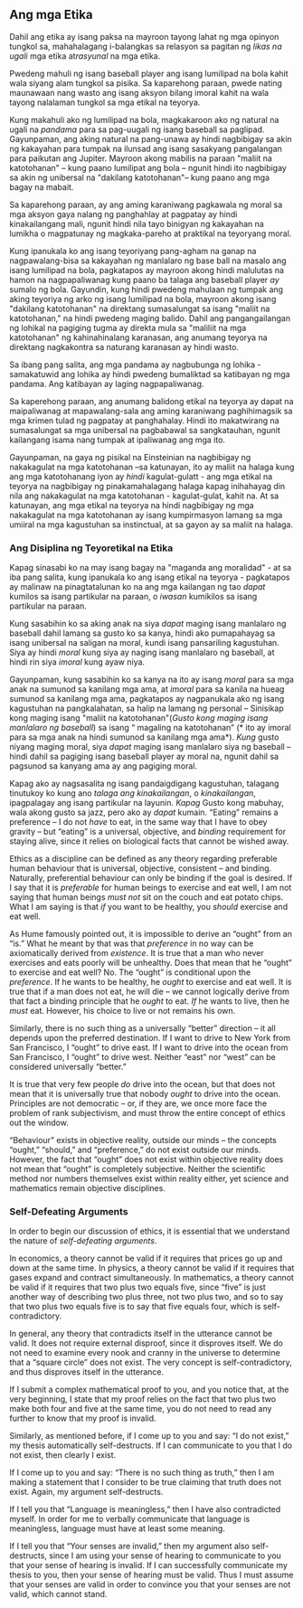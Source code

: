 ## Ang mga Etika

Dahil ang etika ay isang paksa na mayroon tayong lahat ng mga opinyon tungkol sa, mahahalagang i-balangkas sa relasyon sa pagitan ng *likas na ugali* mga etika at*rasyunal* na mga etika.

Pwedeng mahuli ng isang baseball player ang isang lumilipad na bola kahit wala siyang alam tungkol sa pisika. Sa kaparehong paraan, pwede nating maunawaan nang wasto ang isang aksyon bilang imoral kahit na wala tayong nalalaman tungkol sa mga etikal na teyorya.

Kung makahuli ako ng lumilipad na bola, magkakaroon ako ng natural na ugali na *pandama* para sa pag-uugali ng isang baseball sa paglipad. Gayunpaman, ang aking natural na pang-unawa ay hindi nagbibigay sa akin ng kakayahan para tumpak na ilunsad ang isang sasakyang pangalangan para paikutan ang Jupiter. Mayroon akong mabilis na paraan "maliit na katotohanan" – kung paano lumilipat ang bola – ngunit hindi ito nagbibigay sa akin ng unibersal na "dakilang katotohanan"– kung paano ang mga bagay na mabait.

Sa kaparehong paraan, ay ang aming karaniwang pagkawala ng moral sa mga aksyon gaya nalang ng panghahlay at pagpatay ay hindi kinakailangang mali, ngunit hindi nila tayo binigyan ng kakayahan na lumikha o magpatunay ng magkaka-pareho at praktikal na teyoryang moral.

Kung ipanukala ko ang isang teyoriyang pang-agham na ganap na nagpawalang-bisa sa kakayahan ng manlalaro ng base ball na masalo ang isang lumilipad na bola, pagkatapos ay mayroon akong hindi malulutas na hamon na nagpapaliwanag kung paano ba talaga ang baseball player *ay* sumalo ng bola. Gayundin, kung hindi pwedeng mahulaan ng tumpak ang aking teyoriya ng arko ng isang lumilipad na bola, mayroon akong isang "dakilang katotohanan" na direktang sumasalungat sa isang "maliit na katotohanan," na hindi pwedeng maging balido. Dahil ang pangangailangan ng lohikal na pagiging tugma ay direkta mula sa "maliliit na mga katotohanan" ng kahinahinalang karanasan, ang anumang teyorya na direktang nagkakontra sa naturang karanasan ay hindi wasto.

Sa ibang pang salita, ang mga pandama ay nagbubunga ng lohika - samakatuwid ang lohika ay hindi pwedeng bumaliktad sa katibayan ng mga pandama. Ang katibayan ay laging nagpapaliwanag.

Sa kaperehong paraan, ang anumang balidong etikal na teyorya ay dapat na maipaliwanag at mapawalang-sala ang aming karaniwang paghihimagsik sa mga krimen tulad ng pagpatay at panghahalay. Hindi ito makatwirang na sumasalungat sa mga unibersal na pagbabawal sa sangkatauhan, ngunit kailangang isama nang tumpak at ipaliwanag ang mga ito.

Gayunpaman, na gaya ng pisikal na Einsteinian na nagbibigay ng nakakagulat na mga katotohanan –sa katunayan, ito ay maliit na halaga kung ang mga katotohanang iyon ay *hindi* kagulat-gulatt - ang mga etikal na teyorya na nagbibigay ng pinakamahalagang halaga kapag inihahayag din nila ang nakakagulat na mga katotohanan - kagulat-gulat, kahit na. At sa katunayan, ang mga etikal na teyorya na hindi nagbibigay ng mga nakakagulat na mga katotohanan ay isang kumpirmasyon lamang sa mga umiiral na mga kagustuhan sa instinctual, at sa gayon ay sa maliit na halaga.

### Ang Disiplina ng Teyoretikal na Etika

Kapag sinasabi ko na may isang bagay na "maganda ang moralidad" - at sa iba pang salita, kung ipanukala ko ang isang etikal na teyorya - pagkatapos ay malinaw na pinagtatalunan ko na ang mga kailangan ng tao *dapat* kumilos sa isang partikular na paraan, o *iwasan* kumikilos sa isang partikular na paraan.

Kung sasabihin ko sa aking anak na siya *dapat* maging isang manlalaro ng baseball dahil lamang sa gusto ko sa kanya, hindi ako pumapahayag sa isang unibersal na saligan na moral, kundi isang pansariling kagustuhan. Siya ay hindi *moral* kung siya ay naging isang manlalaro ng baseball, at hindi rin siya *imoral* kung ayaw niya.

Gayunpaman, kung sasabihin ko sa kanya na ito ay isang *moral* para sa mga anak na sumunod sa kanilang mga ama, at *imoral* para sa kanila na hueag sumunod sa kanilang mga ama, pagkatapos ay nagpanukala ako ng isang kagustuhan na pangkalahatan, sa halip na lamang ng personal – Sinisikap kong maging isang "maliit na katotohanan"(*Gusto kong maging isang manlalaro ng baseball*) sa isang “ magaling na katotohanan” (* ito ay imoral para sa mga anak na hindi sumunod sa kanilang mga ama*). *Kung* gusto niyang maging moral, siya *dapat* maging isang manlalaro siya ng baseball – hindi dahil sa pagiging isang baseball player ay moral na, ngunit dahil sa pagsunod sa kanyang ama ay ang pagiging moral.

Kapag ako ay nagsasalita ng isang pandaigdigang kagustuhan, talagang tinutukoy ko kung ano *talaga ang kinakailangan*, o *kinakailangan*, ipagpalagay ang isang partikular na layunin. *Kapag* Gusto kong mabuhay, wala akong gusto sa jazz, pero ako ay *dapat* kumain. “Eating” remains a preference – I do not *have* to eat, in the same way that I have to obey gravity – but “eating” is a universal, objective, and *binding* requirement for staying alive, since it relies on biological facts that cannot be wished away.

Ethics as a discipline can be defined as any theory regarding preferable human behaviour that is universal, objective, consistent – and binding. Naturally, preferential behaviour can only be binding if the goal is desired. If I say that it is *preferable* for human beings to exercise and eat well, I am not saying that human beings *must not* sit on the couch and eat potato chips. What I am saying is that *if* you want to be healthy, you *should* exercise and eat well.

As Hume famously pointed out, it is impossible to derive an “ought” from an “is.” What he meant by that was that *preference* in no way can be axiomatically derived from *existence*. It is true that a man who never exercises and eats poorly will be unhealthy. Does that mean that he “ought” to exercise and eat well? No. The “ought” is conditional upon the *preference*. If he wants to be healthy, he *ought* to exercise and eat well. It is true that if a man does not eat, he will die – we cannot logically derive from that fact a binding principle that he *ought* to eat. *If* he wants to live, then he *must* eat. However, his choice to live or not remains his own.

Similarly, there is no such thing as a universally “better” direction – it all depends upon the preferred destination. If I want to drive to New York from San Francisco, I “ought” to drive east. If I want to drive into the ocean from San Francisco, I “ought” to drive west. Neither “east” nor “west” can be considered universally “better.”

It is true that very few people *do* drive into the ocean, but that does not mean that it is universally true that nobody *ought* to drive into the ocean. Principles are not democratic – or, if they are, we once more face the problem of rank subjectivism, and must throw the entire concept of ethics out the window.

“Behaviour” exists in objective reality, outside our minds – the concepts “ought,” “should,” and “preference,” do not exist outside our minds. However, the fact that “ought” does not exist within objective reality does not mean that “ought” is completely subjective. Neither the scientific method nor numbers themselves exist within reality either, yet science and mathematics remain objective disciplines.

### Self-Defeating Arguments

In order to begin our discussion of ethics, it is essential that we understand the nature of *self-defeating arguments*.

In economics, a theory cannot be valid if it requires that prices go up and down at the same time. In physics, a theory cannot be valid if it requires that gases expand and contract simultaneously. In mathematics, a theory cannot be valid if it requires that two plus two equals five, since “five” is just another way of describing two plus three, not two plus two, and so to say that two plus two equals five is to say that five equals four, which is self-contradictory.

In general, any theory that contradicts itself in the utterance cannot be valid. It does not require external disproof, since it disproves itself. We do not need to examine every nook and cranny in the universe to determine that a “square circle” does not exist. The very concept is self-contradictory, and thus disproves itself in the utterance.

If I submit a complex mathematical proof to you, and you notice that, at the very beginning, I state that my proof relies on the fact that two plus two make both four and five at the same time, you do not need to read any further to know that my proof is invalid.

Similarly, as mentioned before, if I come up to you and say: “I do not exist,” my thesis automatically self-destructs. If I can communicate to you that I do not exist, then clearly I exist.

If I come up to you and say: “There is no such thing as truth,” then I am making a statement that I consider to be true claiming that truth does not exist. Again, my argument self-destructs.

If I tell you that “Language is meaningless,” then I have also contradicted myself. In order for me to verbally communicate that language is meaningless, language must have at least some meaning.

If I tell you that “Your senses are invalid,” then my argument also self-destructs, since I am using your sense of hearing to communicate to you that your sense of hearing is invalid. If I can successfully communicate my thesis to you, then your sense of hearing must be valid. Thus I must assume that your senses are valid in order to convince you that your senses are not valid, which cannot stand.